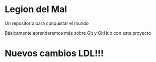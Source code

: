 # Legion del Mal
Un repositorio para conquistar el mundo

Básicamente aprenderemos más sobre Git y GitHub con este proyecto

# Nuevos cambios LDL!!!